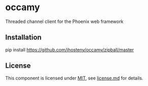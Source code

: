 # occamy

Threaded channel client for the Phoenix web framework

## Installation

pip install https://github.com/jhosteny/occamy/zipball/master

## License

This component is licensed under [MIT](), see [license.md](license.md) for details.
